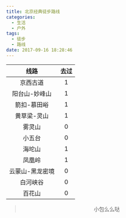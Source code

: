 ```yaml
---
title: 北京经典徒步路线
categories:
  - 生活
  - 户外
tags:
  - 徒步
  - 路线
date: 2017-09-16 18:28:46
---
```

|线路|去过|
|:---:|:---:|
|京西古道|1|
|阳台山-妙峰山|1|
|箭扣-慕田峪|1|
|黄草梁-灵山|1|
|雾灵山|0|
|小五台|0|
|海坨山|1|
|凤凰岭|1|
|云蒙山-黑龙密境|0|
|白河峡谷|0|
|百花山|0|


><div align=center>小包么么哒</div>
